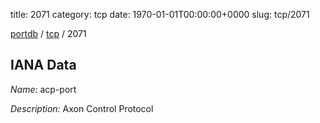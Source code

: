 title: 2071
category: tcp
date: 1970-01-01T00:00:00+0000
slug: tcp/2071

[portdb](/) / [tcp](/category/tcp.html) / 2071


## IANA Data

_Name:_ acp-port

_Description:_ Axon Control Protocol

